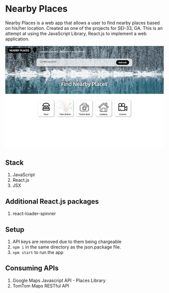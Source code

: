 # Nearby Places
Nearby Places is a web app that allows a user to find nearby places based on his/her location. Created as one of the projects for SEI-33, GA. This is an attempt at using the JavaScript Library, React.js to implement a web application. <br />

![Snippet](./snippet.png)

## Stack
1. JavaScript
2. React.js
3. JSX

## Additional React.js packages
1. react-loader-spinner

## Setup
1. API keys are removed due to them being chargeable
2. `npm i` in the same directory as the json.package file.
3. `npm start` to run the app

## Consuming APIs
1. Google Maps Javascript API - Places Library
2. TomTom Maps RESTful API
